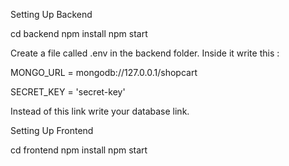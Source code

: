 Setting Up Backend 

cd backend
npm install
npm start

Create a file called .env in the backend folder.
Inside it write this :

MONGO_URL = mongodb://127.0.0.1/shopcart

SECRET_KEY = 'secret-key'

Instead of this link write your database link.

 Setting Up Frontend

cd frontend
npm install
npm start
